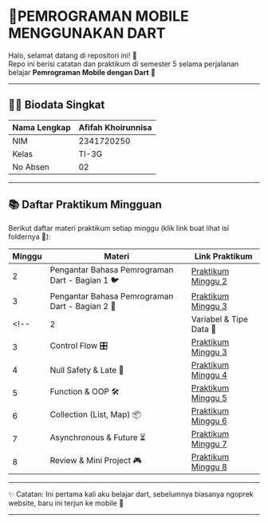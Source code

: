 # 📱PEMROGRAMAN MOBILE MENGGUNAKAN DART   

Halo, selamat datang di repositori ini! 🐥  
Repo ini berisi catatan dan praktikum di semester 5 selama perjalanan belajar **Pemrograman Mobile dengan Dart** 🚀  

---

## 👩‍💻 Biodata Singkat
| Nama Lengkap        | Afifah Khoirunnisa |
|---------------------|---------------------|
| NIM                 | 2341720250       |
| Kelas               | TI-3G              |
| No Absen            | 02                 |

---

## 📚 Daftar Praktikum Mingguan  
Berikut daftar materi praktikum setiap minggu (klik link buat lihat isi foldernya 🎉):  

| Minggu | Materi                     | Link Praktikum                                                                 |
|--------|----------------------------|-------------------------------------------------------------------------------|
| 2      | Pengantar Bahasa Pemrograman Dart - Bagian 1 🐦          | [Praktikum Minggu 2](./codelab02/README.md)                                               |
| 3      | Pengantar Bahasa Pemrograman Dart - Bagian 2 📒          | [Praktikum Minggu 3](./codelab03/README.md)                                               |
<!-- | 2      | Variabel & Tipe Data 🔢    | [Praktikum Minggu 2](./minggu2)                                               |
| 3      | Control Flow 🎛️            | [Praktikum Minggu 3](./minggu3)                                               |
| 4      | Null Safety & Late 🌙       | [Praktikum Minggu 4](./minggu4)                                               |
| 5      | Function & OOP 🛠️           | [Praktikum Minggu 5](./minggu5)                                               |
| 6      | Collection (List, Map) 📦  | [Praktikum Minggu 6](./minggu6)                                               |
| 7      | Asynchronous & Future ⏳    | [Praktikum Minggu 7](./minggu7)                                               |
| 8      | Review & Mini Project 🎮   | [Praktikum Minggu 8](./minggu8)                                               | -->

---

✨ Catatan: Ini pertama kali aku belajar dart, sebelumnya biasanya ngoprek website, baru ini terjun ke mobile 🚀  

---


